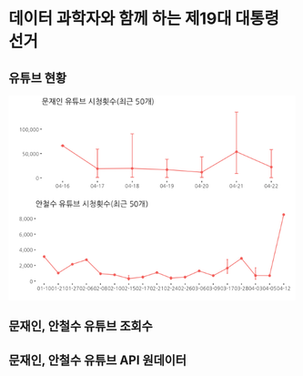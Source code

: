 # 데이터 과학자와 함께 하는 제19대 대통령 선거



## 유튜브 현황

<img src="fig/youtube-setup-1.png" style="display: block; margin: auto;" />

## 문재인, 안철수 유튜브 조회수 

<!--html_preserve--><div id="htmlwidget-02c77ab0267873d84474" style="width:100%;height:auto;" class="datatables html-widget"></div>
<script type="application/json" data-for="htmlwidget-02c77ab0267873d84474">{"x":{"filter":"none","data":[["1","2","3","4","5","6","7","8","9","10","11","12","13","14","15","16","17","18","19","20","21","22","23","24","25","26","27","28","29","30","31","32","33","34","35","36","37","38","39","40","41","42","43","44","45","46","47","48","49","50"],["문재인","문재인","문재인","문재인","문재인","문재인","문재인","문재인","문재인","문재인","문재인","문재인","문재인","문재인","문재인","문재인","문재인","문재인","문재인","문재인","문재인","문재인","문재인","문재인","문재인","문재인","문재인","문재인","문재인","문재인","문재인","문재인","문재인","문재인","문재인","문재인","문재인","문재인","문재인","문재인","문재인","문재인","문재인","문재인","문재인","문재인","문재인","문재인","문재인","문재인"],["04-21","04-21","04-18","04-16","04-17","04-22","04-21","04-20","04-22","04-19","04-17","04-20","04-19","04-18","04-18","04-18","04-19","04-17","04-17","04-20","04-21","04-18","04-21","04-18","04-20","04-19","04-18","04-21","04-17","04-17","04-18","04-20","04-19","04-22","04-22","04-19","04-18","04-20","04-20","04-18","04-17","04-20","04-20","04-20","04-18","04-18","04-20","04-17","04-19","04-22"],[134965,94592,90474,66103,59210,58085,53875,43190,39344,38347,32546,32515,30750,29871,28770,27909,25018,19645,19211,18988,16442,16118,13014,11698,11312,10468,9533,8770,8580,8340,8270,7606,7308,6825,6275,5157,4261,3066,2988,2931,2476,2462,2260,1817,1553,1316,971,898,869,526],[300,304,269,563,49,66,86,120,33,83,37,64,62,26,35,11,32,33,20,23,39,24,12,11,28,5,1,54,8,12,34,34,43,63,61,9,6,15,28,6,10,11,13,3,6,4,5,3,1,11],["https://www.youtube.com/watch?v=e1tV2UnV1Y4","https://www.youtube.com/watch?v=A4xjhRSkzfg","https://www.youtube.com/watch?v=OYsW8SLcnhs","https://www.youtube.com/watch?v=29tPkmGN4xY","https://www.youtube.com/watch?v=NyoWKkiuKyk","https://www.youtube.com/watch?v=ZC1mKdZaq8w","https://www.youtube.com/watch?v=sNXkIZZhKFc","https://www.youtube.com/watch?v=x7DFe2z3iqU","https://www.youtube.com/watch?v=L6CPDp04v9o","https://www.youtube.com/watch?v=fRUu5g2gcIM","https://www.youtube.com/watch?v=6vP8JpAeOVI","https://www.youtube.com/watch?v=8LkweW8ib70","https://www.youtube.com/watch?v=qZBwLMnx4rI","https://www.youtube.com/watch?v=1EUgI6pn_fM","https://www.youtube.com/watch?v=zpg7FD8hbuA","https://www.youtube.com/watch?v=nuu0ZvhhKrg","https://www.youtube.com/watch?v=isRYZ1QYkRY","https://www.youtube.com/watch?v=UaZ3p_PI27A","https://www.youtube.com/watch?v=mdF57CzEF0k","https://www.youtube.com/watch?v=wdKXz5BOqaA","https://www.youtube.com/watch?v=AcGzydnN19g","https://www.youtube.com/watch?v=1OGGX8zV7Ho","https://www.youtube.com/watch?v=psp6dRaYOy0","https://www.youtube.com/watch?v=A-6JkTLEKQM","https://www.youtube.com/watch?v=XtXGWZTnKpk","https://www.youtube.com/watch?v=nPIBkg3GUIQ","https://www.youtube.com/watch?v=SbWsKXQhp2w","https://www.youtube.com/watch?v=SJmpFwVZ-Jo","https://www.youtube.com/watch?v=B741_GjTpGI","https://www.youtube.com/watch?v=JqGpjcNuU8o","https://www.youtube.com/watch?v=poJk5N7bszY","https://www.youtube.com/watch?v=GTb_RSc-g10","https://www.youtube.com/watch?v=IMghxPHITwU","https://www.youtube.com/watch?v=pWVu7CCVz2c","https://www.youtube.com/watch?v=c9HoZFis_BY","https://www.youtube.com/watch?v=UtA5MRotTnc","https://www.youtube.com/watch?v=Q5yGnXirZIs","https://www.youtube.com/watch?v=qhN8iyzb71Y","https://www.youtube.com/watch?v=4U1kX4an3OM","https://www.youtube.com/watch?v=Qnm03f4HKAI","https://www.youtube.com/watch?v=Pi_p2tXXD1k","https://www.youtube.com/watch?v=qeKr4BmCxns","https://www.youtube.com/watch?v=vXB7vyvj3kM","https://www.youtube.com/watch?v=-sllnocUOL0","https://www.youtube.com/watch?v=wzg07ZvaxxM","https://www.youtube.com/watch?v=WfpwclZJpCA","https://www.youtube.com/watch?v=ez3JbwgPYgM","https://www.youtube.com/watch?v=aOv4gWR1hGs","https://www.youtube.com/watch?v=3bvX-hEDciQ","https://www.youtube.com/watch?v=pDQn_LSeSwA"]],"container":"<table class=\"display\">\n  <thead>\n    <tr>\n      <th> <\/th>\n      <th>candid<\/th>\n      <th>dtime<\/th>\n      <th>viewCount<\/th>\n      <th>commentCount<\/th>\n      <th>yt_id<\/th>\n    <\/tr>\n  <\/thead>\n<\/table>","options":{"columnDefs":[{"className":"dt-right","targets":[3,4]},{"orderable":false,"targets":0}],"order":[],"autoWidth":false,"orderClasses":false}},"evals":[],"jsHooks":[]}</script><!--/html_preserve--><!--html_preserve--><div id="htmlwidget-22b20ba1d7f5abfaebec" style="width:100%;height:auto;" class="datatables html-widget"></div>
<script type="application/json" data-for="htmlwidget-22b20ba1d7f5abfaebec">{"x":{"filter":"none","data":[["1","2","3","4","5","6","7","8","9","10","11","12","13","14","15","16","17","18","19","20","21","22","23","24","25","26","27","28","29","30","31","32","33","34","35","36","37","38","39","40","41","42","43","44","45","46","47","48","49","50"],["안철수","안철수","안철수","안철수","안철수","안철수","안철수","안철수","안철수","안철수","안철수","안철수","안철수","안철수","안철수","안철수","안철수","안철수","안철수","안철수","안철수","안철수","안철수","안철수","안철수","안철수","안철수","안철수","안철수","안철수","안철수","안철수","안철수","안철수","안철수","안철수","안철수","안철수","안철수","안철수","안철수","안철수","안철수","안철수","안철수","안철수","안철수","안철수","안철수","안철수"],["04-12","01-10","03-28","03-17","02-06","02-06","01-27","03-17","04-03","04-03","03-06","03-17","03-06","12-22","03-17","02-21","01-21","03-17","02-08","02-10","02-15","03-09","04-05","12-12","02-17","04-03","04-03","12-26","12-14","02-17","02-24","02-26","12-15","02-17","04-03","02-24","02-15","12-20","04-03","12-29","04-03","12-20","12-09","12-16","12-16","02-15","04-03","02-24","02-15","02-15"],[8501,3128,2905,2767,2752,2698,2155,2044,1697,1477,1366,1357,1231,1210,1118,1091,1027,981,938,801,714,697,695,646,614,610,594,592,586,559,548,506,406,386,378,374,357,351,345,339,307,304,278,267,263,242,221,218,137,134],[34,15,8,23,26,40,17,18,6,9,3,2,13,12,4,17,3,5,17,5,7,15,6,7,7,7,1,2,11,4,3,5,8,4,1,4,2,3,2,10,0,1,7,4,5,3,3,3,2,3],["https://www.youtube.com/watch?v=TNqJ4ktMkms","https://www.youtube.com/watch?v=qalgl6dvMzQ","https://www.youtube.com/watch?v=We-YrhXx1EU","https://www.youtube.com/watch?v=60I0Asg2VoY","https://www.youtube.com/watch?v=0b9MCyUBlis","https://www.youtube.com/watch?v=V0CkwSNnae4","https://www.youtube.com/watch?v=gusUcMkJJhE","https://www.youtube.com/watch?v=1LHaVboHfPc","https://www.youtube.com/watch?v=zjBTNhaSu4Y","https://www.youtube.com/watch?v=vz3gJSoNZ1A","https://www.youtube.com/watch?v=ppig_lu_wdQ","https://www.youtube.com/watch?v=PDU4m3jdRIA","https://www.youtube.com/watch?v=7wfkA8ueaiM","https://www.youtube.com/watch?v=RA-K7SNKDyA","https://www.youtube.com/watch?v=2fmoPn4mZ9g","https://www.youtube.com/watch?v=0GGHnhl8en4","https://www.youtube.com/watch?v=rVP8DCh5pgE","https://www.youtube.com/watch?v=WNj0KyOgEKw","https://www.youtube.com/watch?v=UAyeBhSow8o","https://www.youtube.com/watch?v=-OCZCUKI-4w","https://www.youtube.com/watch?v=A_YS4OiMF1E","https://www.youtube.com/watch?v=ExZG4Iowcxo","https://www.youtube.com/watch?v=istLq6YQk6w","https://www.youtube.com/watch?v=RZCdwXYuxw0","https://www.youtube.com/watch?v=m4nkdk26qNw","https://www.youtube.com/watch?v=qiVab1BNgpU","https://www.youtube.com/watch?v=_p12JCa0Gdw","https://www.youtube.com/watch?v=AgHn66KEUXE","https://www.youtube.com/watch?v=iX_hcpfkei8","https://www.youtube.com/watch?v=MMnzsoiW93Y","https://www.youtube.com/watch?v=2yR49e5BcSU","https://www.youtube.com/watch?v=A5Uto7nDw8U","https://www.youtube.com/watch?v=FG-pQ9DI9eg","https://www.youtube.com/watch?v=eK4l5d_DBFE","https://www.youtube.com/watch?v=2LxJoYtJ1Q4","https://www.youtube.com/watch?v=91cq3LPfT0c","https://www.youtube.com/watch?v=uGftCUSqZDg","https://www.youtube.com/watch?v=E6empbrAkEE","https://www.youtube.com/watch?v=P4u_2CGaW9I","https://www.youtube.com/watch?v=cIigt9wXO2k","https://www.youtube.com/watch?v=HfYlkzkQdqo","https://www.youtube.com/watch?v=_GLF8B6BbWY","https://www.youtube.com/watch?v=jeExLr3SJXM","https://www.youtube.com/watch?v=3YztvwcjZCQ","https://www.youtube.com/watch?v=8RMxoW2Lxik","https://www.youtube.com/watch?v=gH5cJ4UNDTQ","https://www.youtube.com/watch?v=Qeic0V7g3t0","https://www.youtube.com/watch?v=OpjNYwFuIN4","https://www.youtube.com/watch?v=otTfq-x12ys","https://www.youtube.com/watch?v=S1eGqcgpvgs"]],"container":"<table class=\"display\">\n  <thead>\n    <tr>\n      <th> <\/th>\n      <th>candid<\/th>\n      <th>dtime<\/th>\n      <th>viewCount<\/th>\n      <th>commentCount<\/th>\n      <th>yt_id<\/th>\n    <\/tr>\n  <\/thead>\n<\/table>","options":{"columnDefs":[{"className":"dt-right","targets":[3,4]},{"orderable":false,"targets":0}],"order":[],"autoWidth":false,"orderClasses":false}},"evals":[],"jsHooks":[]}</script><!--/html_preserve-->

## 문재인, 안철수 유튜브 API 원데이터

<!--html_preserve--><div id="htmlwidget-543f1d657dd10d00af14" style="width:672px;height:480px;" class="jsonedit html-widget"></div>
<script type="application/json" data-for="htmlwidget-543f1d657dd10d00af14">{"x":{"data":{"kind":"youtube#playlistItemListResponse","etag":"\"m2yskBQFythfE4irbTIeOgYYfBU/VXR2_aqv7tIGJUjABM_q_4DRd5c\"","nextPageToken":"CDIQAA","pageInfo":{"totalResults":286,"resultsPerPage":50},"items":[{"kind":"youtube#playlistItem","etag":"\"m2yskBQFythfE4irbTIeOgYYfBU/zGCB3Ac8sdWbmXcIpjFfY1ncOA4\"","id":"VVVUUGZEc3oyWHFtTHpZdWQtZmM2eEJ3LlROcUo0a3RNa21z","contentDetails":{"videoId":"TNqJ4ktMkms","videoPublishedAt":"2017-04-12T09:01:13.000Z"}},{"kind":"youtube#playlistItem","etag":"\"m2yskBQFythfE4irbTIeOgYYfBU/ixbjUiMx8rlzckX27aQxQuYaJRg\"","id":"VVVUUGZEc3oyWHFtTHpZdWQtZmM2eEJ3LlA0dV8yQ0dhVzlJ","contentDetails":{"videoId":"P4u_2CGaW9I","videoPublishedAt":"2017-04-03T10:23:14.000Z"}},{"kind":"youtube#playlistItem","etag":"\"m2yskBQFythfE4irbTIeOgYYfBU/xNNXTc_uCrgfpnExw2-TW_cIfGU\"","id":"VVVUUGZEc3oyWHFtTHpZdWQtZmM2eEJ3LldlLVlyaFh4MUVV","contentDetails":{"videoId":"We-YrhXx1EU","videoPublishedAt":"2017-03-28T10:23:14.000Z"}},{"kind":"youtube#playlistItem","etag":"\"m2yskBQFythfE4irbTIeOgYYfBU/udxxcNXdwwGYUO9MJgCj19yiHLI\"","id":"VVVUUGZEc3oyWHFtTHpZdWQtZmM2eEJ3Ll9wMTJKQ2EwR2R3","contentDetails":{"videoId":"_p12JCa0Gdw","videoPublishedAt":"2017-04-03T10:23:41.000Z"}},{"kind":"youtube#playlistItem","etag":"\"m2yskBQFythfE4irbTIeOgYYfBU/IO6Wqdiye2IW0rf_jLHZe0xbCOU\"","id":"VVVUUGZEc3oyWHFtTHpZdWQtZmM2eEJ3LlFlaWMwVjdnM3Qw","contentDetails":{"videoId":"Qeic0V7g3t0","videoPublishedAt":"2017-04-03T10:23:58.000Z"}},{"kind":"youtube#playlistItem","etag":"\"m2yskBQFythfE4irbTIeOgYYfBU/T6VDnrn9bk1928FgINgpmIx8Qe0\"","id":"VVVUUGZEc3oyWHFtTHpZdWQtZmM2eEJ3LjJMeEpvWXRKMVE0","contentDetails":{"videoId":"2LxJoYtJ1Q4","videoPublishedAt":"2017-04-03T10:24:14.000Z"}},{"kind":"youtube#playlistItem","etag":"\"m2yskBQFythfE4irbTIeOgYYfBU/6O-VzF4zpYqCylzb_y7tS9_xnbM\"","id":"VVVUUGZEc3oyWHFtTHpZdWQtZmM2eEJ3LkhmWWxremtRZHFv","contentDetails":{"videoId":"HfYlkzkQdqo","videoPublishedAt":"2017-04-03T10:24:29.000Z"}},{"kind":"youtube#playlistItem","etag":"\"m2yskBQFythfE4irbTIeOgYYfBU/FypQUssJ2bgJ3PTXOH9bHywRIxk\"","id":"VVVUUGZEc3oyWHFtTHpZdWQtZmM2eEJ3LnpqQlROaGFTdTRZ","contentDetails":{"videoId":"zjBTNhaSu4Y","videoPublishedAt":"2017-04-03T10:24:46.000Z"}},{"kind":"youtube#playlistItem","etag":"\"m2yskBQFythfE4irbTIeOgYYfBU/w2BnDryy8pIjoJJzgkpkjbZWKkk\"","id":"VVVUUGZEc3oyWHFtTHpZdWQtZmM2eEJ3LnZ6M2dKU29OWjFB","contentDetails":{"videoId":"vz3gJSoNZ1A","videoPublishedAt":"2017-04-03T10:25:03.000Z"}},{"kind":"youtube#playlistItem","etag":"\"m2yskBQFythfE4irbTIeOgYYfBU/Q_taz3DLcsx0H4peqMP0knO5WIE\"","id":"VVVUUGZEc3oyWHFtTHpZdWQtZmM2eEJ3LnFpVmFiMUJOZ3BV","contentDetails":{"videoId":"qiVab1BNgpU","videoPublishedAt":"2017-04-03T10:25:20.000Z"}},{"kind":"youtube#playlistItem","etag":"\"m2yskBQFythfE4irbTIeOgYYfBU/kmwIY07BwpNRuj5Yye7OueRDnoo\"","id":"VVVUUGZEc3oyWHFtTHpZdWQtZmM2eEJ3LjJmbW9QbjRtWjln","contentDetails":{"videoId":"2fmoPn4mZ9g","videoPublishedAt":"2017-03-17T07:43:29.000Z"}},{"kind":"youtube#playlistItem","etag":"\"m2yskBQFythfE4irbTIeOgYYfBU/oyWZbLFwwp6rAqX9Kc2JqwLXUrA\"","id":"VVVUUGZEc3oyWHFtTHpZdWQtZmM2eEJ3LldOajBLeU9nRUt3","contentDetails":{"videoId":"WNj0KyOgEKw","videoPublishedAt":"2017-03-17T07:43:29.000Z"}},{"kind":"youtube#playlistItem","etag":"\"m2yskBQFythfE4irbTIeOgYYfBU/rXt-EjB9U-afuMb4ZMdWKdqJe2g\"","id":"VVVUUGZEc3oyWHFtTHpZdWQtZmM2eEJ3LjYwSTBBc2cyVm9Z","contentDetails":{"videoId":"60I0Asg2VoY","videoPublishedAt":"2017-03-17T07:43:30.000Z"}},{"kind":"youtube#playlistItem","etag":"\"m2yskBQFythfE4irbTIeOgYYfBU/BVVk1oydNJJ0BGz522m2BVb0-NI\"","id":"VVVUUGZEc3oyWHFtTHpZdWQtZmM2eEJ3LlBEVTRtM2pkUklB","contentDetails":{"videoId":"PDU4m3jdRIA","videoPublishedAt":"2017-03-17T07:43:30.000Z"}},{"kind":"youtube#playlistItem","etag":"\"m2yskBQFythfE4irbTIeOgYYfBU/uYJlQLSU3gqDJG91YRvQpg7T8IE\"","id":"VVVUUGZEc3oyWHFtTHpZdWQtZmM2eEJ3LjFMSGFWYm9IZlBj","contentDetails":{"videoId":"1LHaVboHfPc","videoPublishedAt":"2017-03-17T07:43:31.000Z"}},{"kind":"youtube#playlistItem","etag":"\"m2yskBQFythfE4irbTIeOgYYfBU/BqE0sRTV7P5jkNBRYi1v3uIWUSw\"","id":"VVVUUGZEc3oyWHFtTHpZdWQtZmM2eEJ3LkV4Wkc0SW93Y3hv","contentDetails":{"videoId":"ExZG4Iowcxo","videoPublishedAt":"2017-03-09T03:02:59.000Z"}},{"kind":"youtube#playlistItem","etag":"\"m2yskBQFythfE4irbTIeOgYYfBU/f9EbzkcZkvrlWQ2ZzwA_WSanUJ0\"","id":"VVVUUGZEc3oyWHFtTHpZdWQtZmM2eEJ3LmlzdExxNllRazZ3","contentDetails":{"videoId":"istLq6YQk6w","videoPublishedAt":"2017-04-05T09:30:15.000Z"}},{"kind":"youtube#playlistItem","etag":"\"m2yskBQFythfE4irbTIeOgYYfBU/J22k3gIL9vM8V_7gJx27CdSH3fo\"","id":"VVVUUGZEc3oyWHFtTHpZdWQtZmM2eEJ3Ljd3ZmtBOHVlYWlN","contentDetails":{"videoId":"7wfkA8ueaiM","videoPublishedAt":"2017-03-06T02:54:24.000Z"}},{"kind":"youtube#playlistItem","etag":"\"m2yskBQFythfE4irbTIeOgYYfBU/eQkXCLH8GafQtOrAyUdpi8f7pEA\"","id":"VVVUUGZEc3oyWHFtTHpZdWQtZmM2eEJ3LnBwaWdfbHVfd2RR","contentDetails":{"videoId":"ppig_lu_wdQ","videoPublishedAt":"2017-03-06T02:53:51.000Z"}},{"kind":"youtube#playlistItem","etag":"\"m2yskBQFythfE4irbTIeOgYYfBU/5En2Gk9TcGXVVHyznqxe89K5rHY\"","id":"VVVUUGZEc3oyWHFtTHpZdWQtZmM2eEJ3LkE1VXRvN25EdzhV","contentDetails":{"videoId":"A5Uto7nDw8U","videoPublishedAt":"2017-02-26T14:02:10.000Z"}},{"kind":"youtube#playlistItem","etag":"\"m2yskBQFythfE4irbTIeOgYYfBU/9F0qU9d1TfhYGtQDYfjoNYPLtsY\"","id":"VVVUUGZEc3oyWHFtTHpZdWQtZmM2eEJ3LjJ5UjQ5ZTVCY1NV","contentDetails":{"videoId":"2yR49e5BcSU","videoPublishedAt":"2017-02-24T05:34:38.000Z"}},{"kind":"youtube#playlistItem","etag":"\"m2yskBQFythfE4irbTIeOgYYfBU/P8naQxfMU1xmCa8ZI3kiKE1S_cs\"","id":"VVVUUGZEc3oyWHFtTHpZdWQtZmM2eEJ3Lk9wak5Zd0Z1SU40","contentDetails":{"videoId":"OpjNYwFuIN4","videoPublishedAt":"2017-02-24T03:53:30.000Z"}},{"kind":"youtube#playlistItem","etag":"\"m2yskBQFythfE4irbTIeOgYYfBU/87ekegT6GgecY8bWA6pIumbrWeg\"","id":"VVVUUGZEc3oyWHFtTHpZdWQtZmM2eEJ3LjkxY3EzTFBmVDBj","contentDetails":{"videoId":"91cq3LPfT0c","videoPublishedAt":"2017-02-24T03:14:34.000Z"}},{"kind":"youtube#playlistItem","etag":"\"m2yskBQFythfE4irbTIeOgYYfBU/6rL3CZ4eneW7JVmIBDWKxjp3DO8\"","id":"VVVUUGZEc3oyWHFtTHpZdWQtZmM2eEJ3LjBHR0huaGw4ZW40","contentDetails":{"videoId":"0GGHnhl8en4","videoPublishedAt":"2017-02-21T10:43:37.000Z"}},{"kind":"youtube#playlistItem","etag":"\"m2yskBQFythfE4irbTIeOgYYfBU/H179l4VrkkGkS1EevK5POURLc3A\"","id":"VVVUUGZEc3oyWHFtTHpZdWQtZmM2eEJ3LmVLNGw1ZF9EQkZF","contentDetails":{"videoId":"eK4l5d_DBFE","videoPublishedAt":"2017-02-17T10:24:11.000Z"}},{"kind":"youtube#playlistItem","etag":"\"m2yskBQFythfE4irbTIeOgYYfBU/26TyOcdwKOU33sizSo_wlvrQLys\"","id":"VVVUUGZEc3oyWHFtTHpZdWQtZmM2eEJ3Lk1Nbnpzb2lXOTNZ","contentDetails":{"videoId":"MMnzsoiW93Y","videoPublishedAt":"2017-02-17T09:21:53.000Z"}},{"kind":"youtube#playlistItem","etag":"\"m2yskBQFythfE4irbTIeOgYYfBU/xoxjYxhj3DvMHVUR1BZsToqnaX4\"","id":"VVVUUGZEc3oyWHFtTHpZdWQtZmM2eEJ3Lm00bmtkazI2cU53","contentDetails":{"videoId":"m4nkdk26qNw","videoPublishedAt":"2017-02-17T08:12:02.000Z"}},{"kind":"youtube#playlistItem","etag":"\"m2yskBQFythfE4irbTIeOgYYfBU/kHyTUeEXQmLndMIFI9aD8wU2xWo\"","id":"VVVUUGZEc3oyWHFtTHpZdWQtZmM2eEJ3LkFfWVM0T2lNRjFF","contentDetails":{"videoId":"A_YS4OiMF1E","videoPublishedAt":"2017-02-15T02:41:42.000Z"}},{"kind":"youtube#playlistItem","etag":"\"m2yskBQFythfE4irbTIeOgYYfBU/93t8_RtcR_E5Z3ITkGb0oojcCW8\"","id":"VVVUUGZEc3oyWHFtTHpZdWQtZmM2eEJ3Li1PQ1pDVUtJLTR3","contentDetails":{"videoId":"-OCZCUKI-4w","videoPublishedAt":"2017-02-10T02:40:43.000Z"}},{"kind":"youtube#playlistItem","etag":"\"m2yskBQFythfE4irbTIeOgYYfBU/JZUHCOwSFv2R_vkMIJuqTSFQA3w\"","id":"VVVUUGZEc3oyWHFtTHpZdWQtZmM2eEJ3LlVBeWVCaFNvdzhv","contentDetails":{"videoId":"UAyeBhSow8o","videoPublishedAt":"2017-02-08T10:40:04.000Z"}},{"kind":"youtube#playlistItem","etag":"\"m2yskBQFythfE4irbTIeOgYYfBU/FOcyfEmdxAbCw5u-XsuVZ_TYRUE\"","id":"VVVUUGZEc3oyWHFtTHpZdWQtZmM2eEJ3LjBiOU1DeVVCbGlz","contentDetails":{"videoId":"0b9MCyUBlis","videoPublishedAt":"2017-02-06T11:30:12.000Z"}},{"kind":"youtube#playlistItem","etag":"\"m2yskBQFythfE4irbTIeOgYYfBU/sizOzDJAGARuP-UOmYQEBNDht-Y\"","id":"VVVUUGZEc3oyWHFtTHpZdWQtZmM2eEJ3LlYwQ2t3U05uYWU0","contentDetails":{"videoId":"V0CkwSNnae4","videoPublishedAt":"2017-02-06T08:26:53.000Z"}},{"kind":"youtube#playlistItem","etag":"\"m2yskBQFythfE4irbTIeOgYYfBU/-mNIe0BSyYdm6kyYWRjy4-ZPKwM\"","id":"VVVUUGZEc3oyWHFtTHpZdWQtZmM2eEJ3Lm90VGZxLXgxMnlz","contentDetails":{"videoId":"otTfq-x12ys","videoPublishedAt":"2017-02-15T06:09:04.000Z"}},{"kind":"youtube#playlistItem","etag":"\"m2yskBQFythfE4irbTIeOgYYfBU/fNqtl6yJT6JSX7R54W4oN-eJd4w\"","id":"VVVUUGZEc3oyWHFtTHpZdWQtZmM2eEJ3LmdINWNKNFVORFRR","contentDetails":{"videoId":"gH5cJ4UNDTQ","videoPublishedAt":"2017-02-15T05:59:16.000Z"}},{"kind":"youtube#playlistItem","etag":"\"m2yskBQFythfE4irbTIeOgYYfBU/YUK0Elu-E_WgM900wuwtFuDsnX8\"","id":"VVVUUGZEc3oyWHFtTHpZdWQtZmM2eEJ3LlMxZUdxY2dwdmdz","contentDetails":{"videoId":"S1eGqcgpvgs","videoPublishedAt":"2017-02-15T06:00:51.000Z"}},{"kind":"youtube#playlistItem","etag":"\"m2yskBQFythfE4irbTIeOgYYfBU/BPNQX7FIG0L_ktR1P6YYv5-WjmA\"","id":"VVVUUGZEc3oyWHFtTHpZdWQtZmM2eEJ3LnVHZnRDVVNxWkRn","contentDetails":{"videoId":"uGftCUSqZDg","videoPublishedAt":"2017-02-15T06:02:18.000Z"}},{"kind":"youtube#playlistItem","etag":"\"m2yskBQFythfE4irbTIeOgYYfBU/VXBj9FYU8OyFFQFnfiAPJQK1z-E\"","id":"VVVUUGZEc3oyWHFtTHpZdWQtZmM2eEJ3Lmd1c1VjTWtKSmhF","contentDetails":{"videoId":"gusUcMkJJhE","videoPublishedAt":"2017-01-27T11:39:21.000Z"}},{"kind":"youtube#playlistItem","etag":"\"m2yskBQFythfE4irbTIeOgYYfBU/kLldb17-X14IoaWHsR50dOAWXWE\"","id":"VVVUUGZEc3oyWHFtTHpZdWQtZmM2eEJ3LnJWUDhEQ2g1cGdF","contentDetails":{"videoId":"rVP8DCh5pgE","videoPublishedAt":"2017-01-21T04:53:55.000Z"}},{"kind":"youtube#playlistItem","etag":"\"m2yskBQFythfE4irbTIeOgYYfBU/OGdAgHQaCPSXoAJ6_Jdn4aoL9VA\"","id":"VVVUUGZEc3oyWHFtTHpZdWQtZmM2eEJ3LnFhbGdsNmR2TXpR","contentDetails":{"videoId":"qalgl6dvMzQ","videoPublishedAt":"2017-01-10T10:36:43.000Z"}},{"kind":"youtube#playlistItem","etag":"\"m2yskBQFythfE4irbTIeOgYYfBU/GK1jx22Bdp1gDa-8_a1uBiD1xf0\"","id":"VVVUUGZEc3oyWHFtTHpZdWQtZmM2eEJ3LmNJaWd0OXdYTzJr","contentDetails":{"videoId":"cIigt9wXO2k","videoPublishedAt":"2016-12-29T10:20:19.000Z"}},{"kind":"youtube#playlistItem","etag":"\"m2yskBQFythfE4irbTIeOgYYfBU/QCggkaEh-BaRMAUkg2zX1tntL_0\"","id":"VVVUUGZEc3oyWHFtTHpZdWQtZmM2eEJ3LkFnSG42NktFVVhF","contentDetails":{"videoId":"AgHn66KEUXE","videoPublishedAt":"2016-12-26T07:01:43.000Z"}},{"kind":"youtube#playlistItem","etag":"\"m2yskBQFythfE4irbTIeOgYYfBU/EkfEqtA9UcPxfG6qkJqSZEz6KMg\"","id":"VVVUUGZEc3oyWHFtTHpZdWQtZmM2eEJ3LlJBLUs3U05LRHlB","contentDetails":{"videoId":"RA-K7SNKDyA","videoPublishedAt":"2016-12-22T06:35:00.000Z"}},{"kind":"youtube#playlistItem","etag":"\"m2yskBQFythfE4irbTIeOgYYfBU/OLw4my_QSr7sNxuLVi87PV1qC80\"","id":"VVVUUGZEc3oyWHFtTHpZdWQtZmM2eEJ3LkU2ZW1wYnJBa0VF","contentDetails":{"videoId":"E6empbrAkEE","videoPublishedAt":"2016-12-20T10:57:30.000Z"}},{"kind":"youtube#playlistItem","etag":"\"m2yskBQFythfE4irbTIeOgYYfBU/QoWwnfy8jdw_MoqWuclc8Lsrivk\"","id":"VVVUUGZEc3oyWHFtTHpZdWQtZmM2eEJ3Ll9HTEY4QjZCYldZ","contentDetails":{"videoId":"_GLF8B6BbWY","videoPublishedAt":"2016-12-20T07:01:57.000Z"}},{"kind":"youtube#playlistItem","etag":"\"m2yskBQFythfE4irbTIeOgYYfBU/pX15zWluIrAl3Y_0j0wo0_Wprz8\"","id":"VVVUUGZEc3oyWHFtTHpZdWQtZmM2eEJ3LjhSTXhvVzJMeGlr","contentDetails":{"videoId":"8RMxoW2Lxik","videoPublishedAt":"2016-12-16T09:50:08.000Z"}},{"kind":"youtube#playlistItem","etag":"\"m2yskBQFythfE4irbTIeOgYYfBU/VVr8hfTQkkUOwRTAbBqSS4pJR64\"","id":"VVVUUGZEc3oyWHFtTHpZdWQtZmM2eEJ3LjNZenR2d2NqWkNR","contentDetails":{"videoId":"3YztvwcjZCQ","videoPublishedAt":"2016-12-16T09:30:39.000Z"}},{"kind":"youtube#playlistItem","etag":"\"m2yskBQFythfE4irbTIeOgYYfBU/Uw7p1c67sT2wppLUQwwy35lDaAE\"","id":"VVVUUGZEc3oyWHFtTHpZdWQtZmM2eEJ3LkZHLXBROURJOWVn","contentDetails":{"videoId":"FG-pQ9DI9eg","videoPublishedAt":"2016-12-15T01:46:25.000Z"}},{"kind":"youtube#playlistItem","etag":"\"m2yskBQFythfE4irbTIeOgYYfBU/7rCioXhrgXNpjh28WH3mC87l1ng\"","id":"VVVUUGZEc3oyWHFtTHpZdWQtZmM2eEJ3LmlYX2hjcGZrZWk4","contentDetails":{"videoId":"iX_hcpfkei8","videoPublishedAt":"2016-12-14T05:22:49.000Z"}},{"kind":"youtube#playlistItem","etag":"\"m2yskBQFythfE4irbTIeOgYYfBU/00XgAqV8EsY-qUicIn-PMmbZwsw\"","id":"VVVUUGZEc3oyWHFtTHpZdWQtZmM2eEJ3LlJaQ2R3WFl1eHcw","contentDetails":{"videoId":"RZCdwXYuxw0","videoPublishedAt":"2016-12-12T06:23:53.000Z"}},{"kind":"youtube#playlistItem","etag":"\"m2yskBQFythfE4irbTIeOgYYfBU/iT2LlI1v1mQ6n3_GXRWmUfEZcUo\"","id":"VVVUUGZEc3oyWHFtTHpZdWQtZmM2eEJ3LmplRXhMcjNTSlhN","contentDetails":{"videoId":"jeExLr3SJXM","videoPublishedAt":"2016-12-09T04:13:25.000Z"}}]},"options":{"mode":"view","modes":["code","form","text","tree","view"]}},"evals":[],"jsHooks":[]}</script><!--/html_preserve--><!--html_preserve--><div id="htmlwidget-c7426293ec3650158515" style="width:672px;height:480px;" class="jsonedit html-widget"></div>
<script type="application/json" data-for="htmlwidget-c7426293ec3650158515">{"x":{"data":{"kind":"youtube#playlistItemListResponse","etag":"\"m2yskBQFythfE4irbTIeOgYYfBU/hKZiLLu4rAVDCALcUfw9reLEuMw\"","nextPageToken":"CDIQAA","pageInfo":{"totalResults":752,"resultsPerPage":50},"items":[{"kind":"youtube#playlistItem","etag":"\"m2yskBQFythfE4irbTIeOgYYfBU/wclJivQW84jnmuIrDeBP8_Q9cz8\"","id":"VVVnVnR5YldLSUJRYjVCMF85UGlWZ3VnLnBEUW5fTFNlU3dB","contentDetails":{"videoId":"pDQn_LSeSwA","videoPublishedAt":"2017-04-22T07:59:36.000Z"}},{"kind":"youtube#playlistItem","etag":"\"m2yskBQFythfE4irbTIeOgYYfBU/jH_gXPtpUpjlpZ_n_zsAblUTIzo\"","id":"VVVnVnR5YldLSUJRYjVCMF85UGlWZ3VnLnBXVnU3Q0NWejJj","contentDetails":{"videoId":"pWVu7CCVz2c","videoPublishedAt":"2017-04-22T05:19:53.000Z"}},{"kind":"youtube#playlistItem","etag":"\"m2yskBQFythfE4irbTIeOgYYfBU/zuW2z7hyxLvY-jyz2V1QcL7cahA\"","id":"VVVnVnR5YldLSUJRYjVCMF85UGlWZ3VnLmM5SG9aRmlzX0JZ","contentDetails":{"videoId":"c9HoZFis_BY","videoPublishedAt":"2017-04-22T04:40:48.000Z"}},{"kind":"youtube#playlistItem","etag":"\"m2yskBQFythfE4irbTIeOgYYfBU/rq3_Io4kjq4mGFHKwjFpc4PFI_k\"","id":"VVVnVnR5YldLSUJRYjVCMF85UGlWZ3VnLkw2Q1BEcDA0djlv","contentDetails":{"videoId":"L6CPDp04v9o","videoPublishedAt":"2017-04-22T07:51:11.000Z"}},{"kind":"youtube#playlistItem","etag":"\"m2yskBQFythfE4irbTIeOgYYfBU/6Cx0P8ZiH2en5M7hhsNj-pj9WQE\"","id":"VVVnVnR5YldLSUJRYjVCMF85UGlWZ3VnLlpDMW1LZFphcTh3","contentDetails":{"videoId":"ZC1mKdZaq8w","videoPublishedAt":"2017-04-22T04:25:20.000Z"}},{"kind":"youtube#playlistItem","etag":"\"m2yskBQFythfE4irbTIeOgYYfBU/r1uwa3d5LinZthILcuqfFa6iV1U\"","id":"VVVnVnR5YldLSUJRYjVCMF85UGlWZ3VnLlNKbXBGd1ZaLUpv","contentDetails":{"videoId":"SJmpFwVZ-Jo","videoPublishedAt":"2017-04-21T11:40:12.000Z"}},{"kind":"youtube#playlistItem","etag":"\"m2yskBQFythfE4irbTIeOgYYfBU/bE4QIs7TxAekyUhHT4YGzwHXlYg\"","id":"VVVnVnR5YldLSUJRYjVCMF85UGlWZ3VnLkE0eGpoUlNremZn","contentDetails":{"videoId":"A4xjhRSkzfg","videoPublishedAt":"2017-04-21T12:00:02.000Z"}},{"kind":"youtube#playlistItem","etag":"\"m2yskBQFythfE4irbTIeOgYYfBU/zYJaKEC4tx8muiiJ0UQjHAMvSSs\"","id":"VVVnVnR5YldLSUJRYjVCMF85UGlWZ3VnLkFjR3p5ZG5OMTln","contentDetails":{"videoId":"AcGzydnN19g","videoPublishedAt":"2017-04-21T13:09:00.000Z"}},{"kind":"youtube#playlistItem","etag":"\"m2yskBQFythfE4irbTIeOgYYfBU/AL5mWkDplIyQuVIMdIc-xX4ZZU0\"","id":"VVVnVnR5YldLSUJRYjVCMF85UGlWZ3VnLmUxdFYyVW5WMVk0","contentDetails":{"videoId":"e1tV2UnV1Y4","videoPublishedAt":"2017-04-21T06:25:58.000Z"}},{"kind":"youtube#playlistItem","etag":"\"m2yskBQFythfE4irbTIeOgYYfBU/kA8pPEiJr7NWXEQbsTHdqQthy6M\"","id":"VVVnVnR5YldLSUJRYjVCMF85UGlWZ3VnLnNOWGtJWlpoS0Zj","contentDetails":{"videoId":"sNXkIZZhKFc","videoPublishedAt":"2017-04-21T11:01:53.000Z"}},{"kind":"youtube#playlistItem","etag":"\"m2yskBQFythfE4irbTIeOgYYfBU/BgjrXy-f8SXds-d7k1AS2ld3w10\"","id":"VVVnVnR5YldLSUJRYjVCMF85UGlWZ3VnLnZYQjd2eXZqM2tN","contentDetails":{"videoId":"vXB7vyvj3kM","videoPublishedAt":"2017-04-20T18:12:48.000Z"}},{"kind":"youtube#playlistItem","etag":"\"m2yskBQFythfE4irbTIeOgYYfBU/cm32IrC8jY4ovDwUJ8oKxMwttR4\"","id":"VVVnVnR5YldLSUJRYjVCMF85UGlWZ3VnLnBzcDZkUmFZT3kw","contentDetails":{"videoId":"psp6dRaYOy0","videoPublishedAt":"2017-04-21T02:18:25.000Z"}},{"kind":"youtube#playlistItem","etag":"\"m2yskBQFythfE4irbTIeOgYYfBU/QT7Ah0CqFvMtTcZwag5sQrJo5hk\"","id":"VVVnVnR5YldLSUJRYjVCMF85UGlWZ3VnLndkS1h6NUJPcWFB","contentDetails":{"videoId":"wdKXz5BOqaA","videoPublishedAt":"2017-04-20T14:32:24.000Z"}},{"kind":"youtube#playlistItem","etag":"\"m2yskBQFythfE4irbTIeOgYYfBU/9LkF-OVwqiVDF0qocMqB9mRJnIE\"","id":"VVVnVnR5YldLSUJRYjVCMF85UGlWZ3VnLng3REZlMnozaXFV","contentDetails":{"videoId":"x7DFe2z3iqU","videoPublishedAt":"2017-04-20T10:55:59.000Z"}},{"kind":"youtube#playlistItem","etag":"\"m2yskBQFythfE4irbTIeOgYYfBU/VG4J6LOgCu9Vx6-TmCzETnyILcc\"","id":"VVVnVnR5YldLSUJRYjVCMF85UGlWZ3VnLjRVMWtYNGFuM09N","contentDetails":{"videoId":"4U1kX4an3OM","videoPublishedAt":"2017-04-20T07:12:51.000Z"}},{"kind":"youtube#playlistItem","etag":"\"m2yskBQFythfE4irbTIeOgYYfBU/Ib8xu_Z2Ls5XW7WOIt9Vl6c0PHo\"","id":"VVVnVnR5YldLSUJRYjVCMF85UGlWZ3VnLkdUYl9SU2MtZzEw","contentDetails":{"videoId":"GTb_RSc-g10","videoPublishedAt":"2017-04-20T07:08:17.000Z"}},{"kind":"youtube#playlistItem","etag":"\"m2yskBQFythfE4irbTIeOgYYfBU/Fgfnufvlb121lKqJSQf3ItVtBkY\"","id":"VVVnVnR5YldLSUJRYjVCMF85UGlWZ3VnLlh0WEdXWlRuS3Br","contentDetails":{"videoId":"XtXGWZTnKpk","videoPublishedAt":"2017-04-20T06:58:40.000Z"}},{"kind":"youtube#playlistItem","etag":"\"m2yskBQFythfE4irbTIeOgYYfBU/u3x7JkfYD_vdjG_G-cTGvRxYFWg\"","id":"VVVnVnR5YldLSUJRYjVCMF85UGlWZ3VnLnFlS3I0Qm1DeG5z","contentDetails":{"videoId":"qeKr4BmCxns","videoPublishedAt":"2017-04-20T06:34:57.000Z"}},{"kind":"youtube#playlistItem","etag":"\"m2yskBQFythfE4irbTIeOgYYfBU/f-RmoM4UrXIyYji_hoQGzHpRe1Q\"","id":"VVVnVnR5YldLSUJRYjVCMF85UGlWZ3VnLi1zbGxub2NVT0ww","contentDetails":{"videoId":"-sllnocUOL0","videoPublishedAt":"2017-04-20T06:31:04.000Z"}},{"kind":"youtube#playlistItem","etag":"\"m2yskBQFythfE4irbTIeOgYYfBU/mC36g1a14x18Clx6ublNEoN2-tI\"","id":"VVVnVnR5YldLSUJRYjVCMF85UGlWZ3VnLnFoTjhpeXpiNzFZ","contentDetails":{"videoId":"qhN8iyzb71Y","videoPublishedAt":"2017-04-20T06:25:43.000Z"}},{"kind":"youtube#playlistItem","etag":"\"m2yskBQFythfE4irbTIeOgYYfBU/-l_zAKXtmILxPKUh6TS4QenAXBI\"","id":"VVVnVnR5YldLSUJRYjVCMF85UGlWZ3VnLjhMa3dlVzhpYjcw","contentDetails":{"videoId":"8LkweW8ib70","videoPublishedAt":"2017-04-20T07:48:54.000Z"}},{"kind":"youtube#playlistItem","etag":"\"m2yskBQFythfE4irbTIeOgYYfBU/IoOKhuR4a7l_CbVnuN0TTvY6wkU\"","id":"VVVnVnR5YldLSUJRYjVCMF85UGlWZ3VnLmV6M0pid2dQWWdN","contentDetails":{"videoId":"ez3JbwgPYgM","videoPublishedAt":"2017-04-20T01:49:35.000Z"}},{"kind":"youtube#playlistItem","etag":"\"m2yskBQFythfE4irbTIeOgYYfBU/kJ-m1JDAgrXjkLk7e0jjTpne6Lc\"","id":"VVVnVnR5YldLSUJRYjVCMF85UGlWZ3VnLmZSVXU1ZzJnY0lN","contentDetails":{"videoId":"fRUu5g2gcIM","videoPublishedAt":"2017-04-19T09:16:54.000Z"}},{"kind":"youtube#playlistItem","etag":"\"m2yskBQFythfE4irbTIeOgYYfBU/tyrK6Q4sn_zHeIKAlLFhvFvqCYg\"","id":"VVVnVnR5YldLSUJRYjVCMF85UGlWZ3VnLnFaQndMTW54NHJJ","contentDetails":{"videoId":"qZBwLMnx4rI","videoPublishedAt":"2017-04-19T05:29:10.000Z"}},{"kind":"youtube#playlistItem","etag":"\"m2yskBQFythfE4irbTIeOgYYfBU/kjM9Y_QFTN1sccebj2N7MEVaoas\"","id":"VVVnVnR5YldLSUJRYjVCMF85UGlWZ3VnLklNZ2h4UEhJVHdV","contentDetails":{"videoId":"IMghxPHITwU","videoPublishedAt":"2017-04-19T05:15:50.000Z"}},{"kind":"youtube#playlistItem","etag":"\"m2yskBQFythfE4irbTIeOgYYfBU/v1GxhWMUSt0SLY4SGrIcdkTCQbg\"","id":"VVVnVnR5YldLSUJRYjVCMF85UGlWZ3VnLmlzUllaMVFZa1JZ","contentDetails":{"videoId":"isRYZ1QYkRY","videoPublishedAt":"2017-04-19T13:35:15.000Z"}},{"kind":"youtube#playlistItem","etag":"\"m2yskBQFythfE4irbTIeOgYYfBU/5LeSq-h31Tjc-zq5wG5zogfxF9E\"","id":"VVVnVnR5YldLSUJRYjVCMF85UGlWZ3VnLm5QSUJrZzNHVUlR","contentDetails":{"videoId":"nPIBkg3GUIQ","videoPublishedAt":"2017-04-19T02:42:20.000Z"}},{"kind":"youtube#playlistItem","etag":"\"m2yskBQFythfE4irbTIeOgYYfBU/IBuyb_VNs1GJInLvFUrH3rAelVQ\"","id":"VVVnVnR5YldLSUJRYjVCMF85UGlWZ3VnLjNidlgtaEVEY2lR","contentDetails":{"videoId":"3bvX-hEDciQ","videoPublishedAt":"2017-04-19T01:21:18.000Z"}},{"kind":"youtube#playlistItem","etag":"\"m2yskBQFythfE4irbTIeOgYYfBU/HGMitlG2-bwjRZJN9ylbMcBgLrY\"","id":"VVVnVnR5YldLSUJRYjVCMF85UGlWZ3VnLlV0QTVNUm90VG5j","contentDetails":{"videoId":"UtA5MRotTnc","videoPublishedAt":"2017-04-19T01:14:59.000Z"}},{"kind":"youtube#playlistItem","etag":"\"m2yskBQFythfE4irbTIeOgYYfBU/T8wnNdJjKL0ILwi0dAyF8nzUoGQ\"","id":"VVVnVnR5YldLSUJRYjVCMF85UGlWZ3VnLlFubTAzZjRIS0FJ","contentDetails":{"videoId":"Qnm03f4HKAI","videoPublishedAt":"2017-04-18T10:17:25.000Z"}},{"kind":"youtube#playlistItem","etag":"\"m2yskBQFythfE4irbTIeOgYYfBU/Skeb91gscQlRoD8-sFzBBTek0z8\"","id":"VVVnVnR5YldLSUJRYjVCMF85UGlWZ3VnLk9Zc1c4U0xjbmhz","contentDetails":{"videoId":"OYsW8SLcnhs","videoPublishedAt":"2017-04-18T12:00:01.000Z"}},{"kind":"youtube#playlistItem","etag":"\"m2yskBQFythfE4irbTIeOgYYfBU/5YF3ndGcujy_84Ye9765XR4OWiE\"","id":"VVVnVnR5YldLSUJRYjVCMF85UGlWZ3VnLjFFVWdJNnBuX2ZN","contentDetails":{"videoId":"1EUgI6pn_fM","videoPublishedAt":"2017-04-18T14:23:07.000Z"}},{"kind":"youtube#playlistItem","etag":"\"m2yskBQFythfE4irbTIeOgYYfBU/juObqAqvIdnvmZOi_WM8GsM1vww\"","id":"VVVnVnR5YldLSUJRYjVCMF85UGlWZ3VnLnpwZzdGRDhoYnVB","contentDetails":{"videoId":"zpg7FD8hbuA","videoPublishedAt":"2017-04-18T10:57:32.000Z"}},{"kind":"youtube#playlistItem","etag":"\"m2yskBQFythfE4irbTIeOgYYfBU/veel6ACQiVrHU7OsDYv2eIoqTO8\"","id":"VVVnVnR5YldLSUJRYjVCMF85UGlWZ3VnLkEtNkprVExFS1FN","contentDetails":{"videoId":"A-6JkTLEKQM","videoPublishedAt":"2017-04-18T09:06:03.000Z"}},{"kind":"youtube#playlistItem","etag":"\"m2yskBQFythfE4irbTIeOgYYfBU/d0RIOz7qZNpZtl9Eu4sRP_u75Cc\"","id":"VVVnVnR5YldLSUJRYjVCMF85UGlWZ3VnLlE1eUduWGlyWklz","contentDetails":{"videoId":"Q5yGnXirZIs","videoPublishedAt":"2017-04-18T07:29:47.000Z"}},{"kind":"youtube#playlistItem","etag":"\"m2yskBQFythfE4irbTIeOgYYfBU/qEt4CTJjF15ri4mzr9HZQ1CIIZI\"","id":"VVVnVnR5YldLSUJRYjVCMF85UGlWZ3VnLnd6ZzA3WnZheHhN","contentDetails":{"videoId":"wzg07ZvaxxM","videoPublishedAt":"2017-04-18T04:41:08.000Z"}},{"kind":"youtube#playlistItem","etag":"\"m2yskBQFythfE4irbTIeOgYYfBU/vudERbXWHAt0g7Zzak5diDaMblI\"","id":"VVVnVnR5YldLSUJRYjVCMF85UGlWZ3VnLldmcHdjbFpKcENB","contentDetails":{"videoId":"WfpwclZJpCA","videoPublishedAt":"2017-04-18T04:41:43.000Z"}},{"kind":"youtube#playlistItem","etag":"\"m2yskBQFythfE4irbTIeOgYYfBU/BYJ2qFkL667ES8gP5JJanwBFDRM\"","id":"VVVnVnR5YldLSUJRYjVCMF85UGlWZ3VnLm51dTBadmhoS3Jn","contentDetails":{"videoId":"nuu0ZvhhKrg","videoPublishedAt":"2017-04-18T07:18:35.000Z"}},{"kind":"youtube#playlistItem","etag":"\"m2yskBQFythfE4irbTIeOgYYfBU/Dq5dZD1MCsDmvU3abVroAweVzME\"","id":"VVVnVnR5YldLSUJRYjVCMF85UGlWZ3VnLjFPR0dYOHpWN0hv","contentDetails":{"videoId":"1OGGX8zV7Ho","videoPublishedAt":"2017-04-18T02:38:01.000Z"}},{"kind":"youtube#playlistItem","etag":"\"m2yskBQFythfE4irbTIeOgYYfBU/M5_edVkphEiEtcrRw3gDSVKM4Bo\"","id":"VVVnVnR5YldLSUJRYjVCMF85UGlWZ3VnLnBvSms1Tjdic3pZ","contentDetails":{"videoId":"poJk5N7bszY","videoPublishedAt":"2017-04-18T01:37:30.000Z"}},{"kind":"youtube#playlistItem","etag":"\"m2yskBQFythfE4irbTIeOgYYfBU/Jk1R2xjZXlz6XwSCMVRs1Guauvs\"","id":"VVVnVnR5YldLSUJRYjVCMF85UGlWZ3VnLlNiV3NLWFFocDJ3","contentDetails":{"videoId":"SbWsKXQhp2w","videoPublishedAt":"2017-04-18T00:59:30.000Z"}},{"kind":"youtube#playlistItem","etag":"\"m2yskBQFythfE4irbTIeOgYYfBU/sKi0deOx37td7Ouaq7lWRA_sBKY\"","id":"VVVnVnR5YldLSUJRYjVCMF85UGlWZ3VnLjZ2UDhKcEFlT1ZJ","contentDetails":{"videoId":"6vP8JpAeOVI","videoPublishedAt":"2017-04-17T14:04:17.000Z"}},{"kind":"youtube#playlistItem","etag":"\"m2yskBQFythfE4irbTIeOgYYfBU/2p-nX-nipB0R_wq0WJoAjtLLbmU\"","id":"VVVnVnR5YldLSUJRYjVCMF85UGlWZ3VnLk55b1dLa2l1S3lr","contentDetails":{"videoId":"NyoWKkiuKyk","videoPublishedAt":"2017-04-17T10:24:16.000Z"}},{"kind":"youtube#playlistItem","etag":"\"m2yskBQFythfE4irbTIeOgYYfBU/cWkeY7Djhy2jiA8LzHmjTGrKfHQ\"","id":"VVVnVnR5YldLSUJRYjVCMF85UGlWZ3VnLlVhWjNwX1BJMjdB","contentDetails":{"videoId":"UaZ3p_PI27A","videoPublishedAt":"2017-04-17T08:09:00.000Z"}},{"kind":"youtube#playlistItem","etag":"\"m2yskBQFythfE4irbTIeOgYYfBU/EGvkkGnkj7ZidFEK-AeuDD2NAK0\"","id":"VVVnVnR5YldLSUJRYjVCMF85UGlWZ3VnLkpxR3BqY051VThv","contentDetails":{"videoId":"JqGpjcNuU8o","videoPublishedAt":"2017-04-17T05:01:29.000Z"}},{"kind":"youtube#playlistItem","etag":"\"m2yskBQFythfE4irbTIeOgYYfBU/3DFTTOH3GfjweJ75KUBWeue2M5M\"","id":"VVVnVnR5YldLSUJRYjVCMF85UGlWZ3VnLmFPdjRnV1IxaEdz","contentDetails":{"videoId":"aOv4gWR1hGs","videoPublishedAt":"2017-04-17T01:50:22.000Z"}},{"kind":"youtube#playlistItem","etag":"\"m2yskBQFythfE4irbTIeOgYYfBU/JYusec3CXgFdtmZA1jH5qEe_ALM\"","id":"VVVnVnR5YldLSUJRYjVCMF85UGlWZ3VnLm1kRjU3Q3pFRjBr","contentDetails":{"videoId":"mdF57CzEF0k","videoPublishedAt":"2017-04-17T03:10:00.000Z"}},{"kind":"youtube#playlistItem","etag":"\"m2yskBQFythfE4irbTIeOgYYfBU/s5_AcLKmj7KAMXPXd3467ufmAaM\"","id":"VVVnVnR5YldLSUJRYjVCMF85UGlWZ3VnLkI3NDFfR2pUcEdJ","contentDetails":{"videoId":"B741_GjTpGI","videoPublishedAt":"2017-04-17T01:58:41.000Z"}},{"kind":"youtube#playlistItem","etag":"\"m2yskBQFythfE4irbTIeOgYYfBU/G37jIYCjEKqbjyadWCzPIWrPyvg\"","id":"VVVnVnR5YldLSUJRYjVCMF85UGlWZ3VnLlBpX3AydFhYRDFr","contentDetails":{"videoId":"Pi_p2tXXD1k","videoPublishedAt":"2017-04-17T00:24:04.000Z"}},{"kind":"youtube#playlistItem","etag":"\"m2yskBQFythfE4irbTIeOgYYfBU/2MRUacbNg89GtAFft5taVHMLtaw\"","id":"VVVnVnR5YldLSUJRYjVCMF85UGlWZ3VnLjI5dFBrbUdONHhZ","contentDetails":{"videoId":"29tPkmGN4xY","videoPublishedAt":"2017-04-16T15:28:47.000Z"}}]},"options":{"mode":"view","modes":["code","form","text","tree","view"]}},"evals":[],"jsHooks":[]}</script><!--/html_preserve-->
